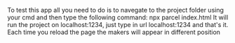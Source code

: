 To test this app all you need to do is to navegate to the project folder using your cmd and then type the following command: npx parcel index.html
It will run the project on localhost:1234, just type in url localhost:1234 and that's it.
Each time you reload the page the makers will appear in different position
